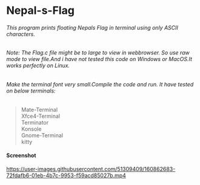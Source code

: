 # Nepal-s-Flag
###### This program prints floating Nepals Flag in terminal using only ASCII characters. 
###### Note: The Flag.c file might be to large to view in webbrowser. So use raw mode to view file.And i have not tested this code on Windows or MacOS.It works perfectly on Linux. 
###### Make the terminal font very small.Compile the code and run. It have tested on below terminals:
> Mate-Terminal<br>
> Xfce4-Terminal<br>
> Terminator<br>
> Konsole<br>
> Gnome-Terminal<br>
> kitty<br>

#### Screenshot


https://user-images.githubusercontent.com/51309409/160862683-72fdafb6-01eb-4b7c-9953-f59acd85027b.mp4

